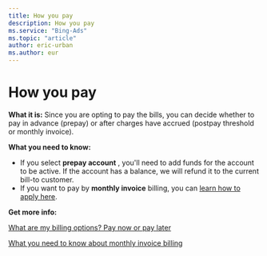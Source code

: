 ```yaml
---
title: How you pay
description: How you pay
ms.service: "Bing-Ads"
ms.topic: "article"
author: eric-urban
ms.author: eur
---
```


# How you pay

**What it is:**  Since you are opting to pay the bills, you can decide whether to pay in advance (prepay) or after charges have accrued (postpay threshold or monthly invoice).

**What you need to know:**

- If you select **prepay account** , you'll need to add funds for the account to be active. If the account has a balance, we will refund it to the current bill-to customer.
- If you want to pay by **monthly invoice**  billing, you can [learn how to apply here](../hlp_BA_PROC_MonthlyInvoiceApply.md).

**Get more info:**

[What are my billing options? Pay now or pay later](../hlp_BA_CONC_HowBillingWorks.md)

[What you need to know about monthly invoice billing](../hlp_BA_CONC_MonthlyInvoiceBilling.md)


